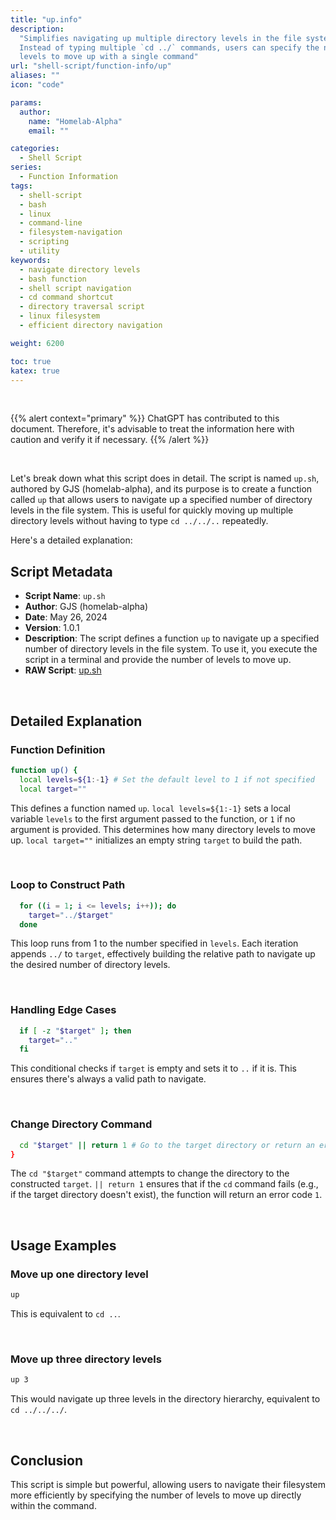 ```yaml
---
title: "up.info"
description:
  "Simplifies navigating up multiple directory levels in the file system.
  Instead of typing multiple `cd ../` commands, users can specify the number of
  levels to move up with a single command"
url: "shell-script/function-info/up"
aliases: ""
icon: "code"

params:
  author:
    name: "Homelab-Alpha"
    email: ""

categories:
  - Shell Script
series:
  - Function Information
tags:
  - shell-script
  - bash
  - linux
  - command-line
  - filesystem-navigation
  - scripting
  - utility
keywords:
  - navigate directory levels
  - bash function
  - shell script navigation
  - cd command shortcut
  - directory traversal script
  - linux filesystem
  - efficient directory navigation

weight: 6200

toc: true
katex: true
---
```


<br />

{{% alert context="primary" %}}
ChatGPT has contributed to this document. Therefore, it's advisable to treat the
information here with caution and verify it if necessary. {{% /alert %}}

<br />

Let's break down what this script does in detail. The script is named `up.sh`,
authored by GJS (homelab-alpha), and its purpose is to create a function called
`up` that allows users to navigate up a specified number of directory levels in
the file system. This is useful for quickly moving up multiple directory levels
without having to type `cd ../../..` repeatedly.

Here's a detailed explanation:

## Script Metadata

- **Script Name**: `up.sh`
- **Author**: GJS (homelab-alpha)
- **Date**: May 26, 2024
- **Version**: 1.0.1
- **Description**: The script defines a function `up` to navigate up a specified
  number of directory levels in the file system. To use it, you execute the
  script in a terminal and provide the number of levels to move up.
- **RAW Script**: [up.sh]

<br />

## Detailed Explanation

### Function Definition

```bash
function up() {
  local levels=${1:-1} # Set the default level to 1 if not specified
  local target=""
```

This defines a function named `up`. `local levels=${1:-1}` sets a local variable
`levels` to the first argument passed to the function, or `1` if no argument is
provided. This determines how many directory levels to move up.
`local target=""` initializes an empty string `target` to build the path.

<br />

### Loop to Construct Path

```bash
  for ((i = 1; i <= levels; i++)); do
    target="../$target"
  done
```

This loop runs from 1 to the number specified in `levels`. Each iteration
appends `../` to `target`, effectively building the relative path to navigate up
the desired number of directory levels.

<br />

### Handling Edge Cases

```bash
  if [ -z "$target" ]; then
    target=".."
  fi
```

This conditional checks if `target` is empty and sets it to `..` if it is. This
ensures there's always a valid path to navigate.

<br />

### Change Directory Command

```bash
  cd "$target" || return 1 # Go to the target directory or return an error code if it fails
}
```

The `cd "$target"` command attempts to change the directory to the constructed
`target`. `|| return 1` ensures that if the `cd` command fails (e.g., if the
target directory doesn't exist), the function will return an error code `1`.

<br />

## Usage Examples

### Move up one directory level

```bash
up
```

This is equivalent to `cd ..`.

<br />

### Move up three directory levels

```bash
up 3
```

This would navigate up three levels in the directory hierarchy, equivalent to
`cd ../../../`.

<br />

## Conclusion

This script is simple but powerful, allowing users to navigate their filesystem
more efficiently by specifying the number of levels to move up directly within
the command.

[up.sh]:
  https://raw.githubusercontent.com/homelab-alpha/shell-script/main/functions/up.sh
